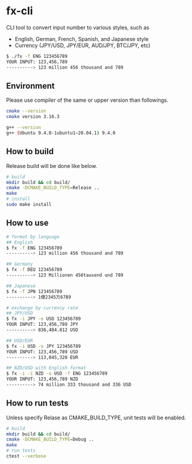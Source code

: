 # fx-cli

CLI tool to convert input number to various styles, such as

- English, German, French, Spanish, and Japanese style
- Currency (JPY/USD, JPY/EUR, AUD/JPY, BTC/JPY, etc)

```bash
$ ./fx -f ENG 123456789
YOUR INPUT: 123,456,789
----------> 123 million 456 thousand and 789
```

## Environment

Please use compiler of the same or upper version than followings.

```bash
cmake --version
cmake version 3.16.3

g++ --version
g++ (Ubuntu 9.4.0-1ubuntu1~20.04.1) 9.4.0
```

## How to build

Release build will be done like below.

```bash
# build
mkdir build && cd build/
cmake -DCMAKE_BUILD_TYPE=Release ..
make
# install
sudo make install
```

## How to use

```bash
# format by language
## English
$ fx -f ENG 123456789
----------> 123 million 456 thousand and 789

## Germany
$ fx -f DEU 123456789
----------> 123 Millionen 456tausend und 789

## Japanese
$ fx -f JPN 123456789
----------> 1億2345万6789

# exchange by currency rate
## JPY/USD
$ fx -i JPY -o USD 123456789
YOUR INPUT: 123,456,789 JPY
----------> 836,484.812 USD

## USD/EUR
$ fx -i USD -o JPY 123456789
YOUR INPUT: 123,456,789 USD
----------> 113,045,320 EUR

## NZD/USD with English format
$ fx -i -i NZD -o USD -f ENG 123456789
YOUR INPUT: 123,456,789 NZD
----------> 74 million 333 thousand and 336 USD
```

## How to run tests

Unless specify Relase as CMAKE_BUILD_TYPE, unit tests will be enabled.

```bash
# build
mkdir build && cd build/
cmake -DCMAKE_BUILD_TYPE=Debug ..
make
# run tests
ctest --verbose
```
